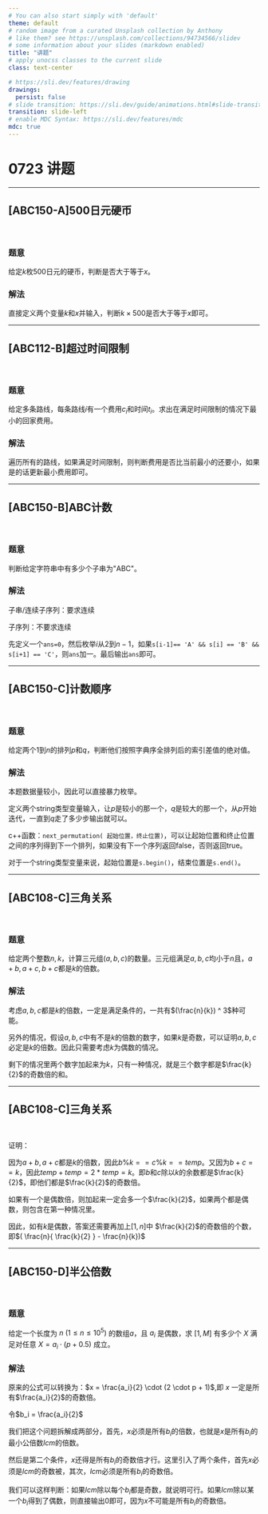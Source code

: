 ```yaml
---
# You can also start simply with 'default'
theme: default
# random image from a curated Unsplash collection by Anthony
# like them? see https://unsplash.com/collections/94734566/slidev
# some information about your slides (markdown enabled)
title: "讲题"
# apply unocss classes to the current slide
class: text-center

# https://sli.dev/features/drawing
drawings:
  persist: false
# slide transition: https://sli.dev/guide/animations.html#slide-transitions
transition: slide-left
# enable MDC Syntax: https://sli.dev/features/mdc
mdc: true
---
```


# 0723 讲题

---

## \[ABC150-A\]500日元硬币

<br>


### 题意

给定$k$枚$500$日元的硬币，判断是否大于等于$x$。


### 解法

直接定义两个变量$k$和$x$并输入，判断$k \times 500$是否大于等于$x$即可。

---

## \[ABC112-B\]超过时间限制

<br>


### 题意

给定多条路线，每条路线$i$有一个费用$c_i$和时间$t_i$。求出在满足时间限制的情况下最小的回家费用。


### 解法

遍历所有的路线，如果满足时间限制，则判断费用是否比当前最小的还要小，如果是的话更新最小费用即可。


---

## \[ABC150-B\]ABC计数

<br>


### 题意

判断给定字符串中有多少个子串为"ABC"。

### 解法

子串/连续子序列：要求连续

子序列：不要求连续

先定义一个`ans=0`，然后枚举$i$从$2$到$n-1$，如果`s[i-1]== 'A' && s[i] == 'B' && s[i+1] == 'C'`，则`ans`加一。最后输出`ans`即可。



---

## \[ABC150-C\]计数顺序

<br>


### 题意

给定两个$1$到$n$的排列$p$和$q$，判断他们按照字典序全排列后的索引差值的绝对值。

### 解法

本题数据量较小，因此可以直接暴力枚举。

定义两个string类型变量输入，让$p$是较小的那一个，$q$是较大的那一个，从$p$开始迭代，一直到$q$走了多少步输出就可以。

c++函数：`next_permutation( 起始位置，终止位置)`，可以让起始位置和终止位置之间的序列得到下一个排列，如果没有下一个序列返回false，否则返回true。





对于一个string类型变量来说，起始位置是`s.begin()`，结束位置是`s.end()`。





---

## \[ABC108-C\]三角关系

<br>


### 题意

给定两个整数$n,k$，计算三元组$(a,b,c)$的数量。三元组满足$a,b,c$均小于$n$且，$a+b,a+c,b+c$都是$k$的倍数。



### 解法


考虑$a,b,c$都是$k$的倍数，一定是满足条件的，一共有$(\frac{n}{k}) ^ 3$种可能。

另外的情况，假设$a,b,c$中有不是$k$的倍数的数字，如果$k$是奇数，可以证明$a,b,c$必定是$k$的倍数。因此只需要考虑$k$为偶数的情况。

剩下的情况里两个数字加起来为$k$，只有一种情况，就是三个数字都是$\frac{k}{2}$的奇数倍的和。


---

## \[ABC108-C\]三角关系

<br>



证明：

因为$a+b,a+c$都是$k$的倍数，因此$b\%k == c\%k == temp$。又因为$b+c==k$，因此$temp+temp = 2*temp = k$。即$b$和$c$除以$k$的余数都是$\frac{k}{2}$，即他们都是$\frac{k}{2}$的奇数倍。

如果有一个是偶数倍，则加起来一定会多一个$\frac{k}{2}$，如果两个都是偶数，则包含在第一种情况里。

因此，如有$k$是偶数，答案还需要再加上$[1,n]$中 $\frac{k}{2}$的奇数倍的个数，即$( \frac{n}{ \frac{k}{2} }  - \frac{n}{k})$

---

## \[ABC150-D\]半公倍数

<br>


### 题意

给定一个长度为 $n \ (1 \leq n \leq 10^5)$ 的数组$a$，且 $a_i$ 是偶数，求 $[1, M]$ 有多少个 $X$ 满足对任意 $X = a_i \cdot (p + 0.5)$ 成立。

### 解法



原来的公式可以转换为：$x = \frac{a_i}{2} \cdot (2 \cdot p + 1)$,即 $x$ 一定是所有$\frac{a_i}{2}$的奇数倍。

令$b_i = \frac{a_i}{2}$

我们把这个问题拆解成两部分，首先，$x$必须是所有$b_i$的倍数，也就是$x$是所有$b_i$的最小公倍数$lcm$的倍数。


然后是第二个条件，$x$还得是所有$b_i$的奇数倍才行。这里引入了两个条件，首先$x$必须是$lcm$的奇数被，其次，$lcm$必须是所有$b_i$的奇数倍。

我们可以这样判断：如果$lcm$除以每个$b_i$都是奇数，就说明可行。如果$lcm$除以某一个$b_i$得到了偶数，则直接输出0即可，因为$x$不可能是所有$b_i$的奇数倍。





